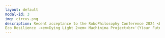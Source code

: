 ```yaml
---
layout: default
modal-id: 3
img: circus.png
description: Recent acceptance to the RoboPhilosophy Conference 2024 <br>in Copenhagen, Denmark <br><em><strong>PanOp Industries</strong></em> Art Piece Submission -<iframe width="560" height="315" src="https://www.youtube.com/embed/i4NaOy46XXo?si=7up9KGU0HasCbS2r" title="YouTube video player" frameborder="0" allow="accelerometer; autoplay; clipboard-write; encrypted-media; gyroscope; picture-in-picture; web-share" referrerpolicy="strict-origin-when-cross-origin" allowfullscreen></iframe><br>2024 RPI Student Film Festival Winner - Best Screenplay, Best Acting<br><br>Intro to Game Programming Final Project<br><em><strong>Four Games Lobby</strong></em><br><a href="https://bowerj6.itch.io/four-games-lobby">Intro to Game Programming - Four Games Lobby by Salty-Geralty</a></iframe><br><em>(Best played on Chrome desktop)</em><br>Topics in Games Research -
Eco Resilience -<em>Dying Light 2<em> Machinima Project<br>'(Y)our Future'<br><iframe src="https://rpiexchange-my.sharepoint.com/personal/bowerj6_rpi_edu/_layouts/15/embed.aspx?UniqueId=f5b8af4b-cd6a-4899-8985-8137c9b02c0d&embed=%7B%22ust%22%3Atrue%2C%22hv%22%3A%22CopyEmbedCode%22%7D&referrer=StreamWebApp&referrerScenario=EmbedDialog.Create" width="640" height="360" frameborder="0" scrolling="no" allowfullscreen title="Your Future DL2 Machinima (ACTUAL FINAL).mp4"></iframe>
---
```

